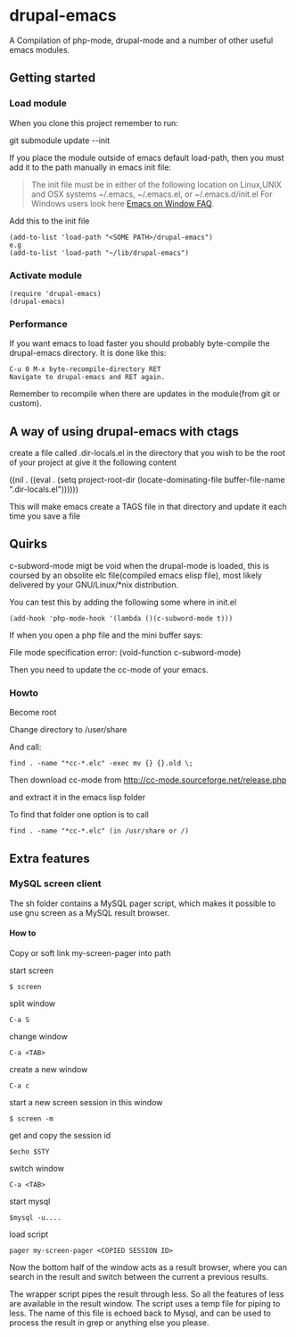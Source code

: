 # drupal-emacs #


A Compilation of php-mode, drupal-mode and a number of other useful emacs modules. 

## Getting started ##

### Load module ###

When you clone this project remember to run:

git submodule update --init

If you place the module outside of emacs default load-path, then you must add it to the path manually in emacs init file:

> The init file must be in either of the following location on Linux,UNIX and OSX systems
> ~/.emacs, ~/.emacs.el, or ~/.emacs.d/init.el
> For Windows users look here [Emacs on Window FAQ](http://www.gnu.org/software/emacs/windows/).
    

Add this to the init file

    (add-to-list 'load-path "<SOME PATH>/drupal-emacs")
    e.g
    (add-to-list 'load-path "~/lib/drupal-emacs")

### Activate module ###

    (require 'drupal-emacs)
    (drupal-emacs)
### Performance ###

If you want emacs to load faster you should probably byte-compile the drupal-emacs directory. It is done like this:

    C-u 0 M-x byte-recompile-directory RET
    Navigate to drupal-emacs and RET again.

Remember to recompile when there are updates in the module(from git or custom).

## A way of using drupal-emacs with ctags ##

create a file called .dir-locals.el in the directory that you wish to be the root of your project at give it the following content

((nil . ((eval . (setq project-root-dir (locate-dominating-file buffer-file-name ".dir-locals.el"))))))

This will make emacs create a TAGS file in that directory and update it each time you save a file

## Quirks ##

c-subword-mode migt be void when the drupal-mode is loaded, this is coursed by an obsolite elc file(compiled emacs elisp file), most likely delivered by your GNU/Linux/*nix distribution.

You can test this by adding the following some where in init.el
 
    (add-hook 'php-mode-hook '(lambda ()(c-subword-mode t)))

If when you open a php file and the mini buffer says:

File mode specification error: (void-function c-subword-mode)

Then you need to update the cc-mode of your emacs.

### Howto ###

Become root

Change directory to /user/share

And call:

    find . -name "*cc-*.elc" -exec mv {} {}.old \;

Then download cc-mode from http://cc-mode.sourceforge.net/release.php

and extract it in the emacs lisp folder

To find that folder one option is to call

    find . -name "*cc-*.elc" (in /usr/share or /)


## Extra features ##


### MySQL screen client ###

The sh folder contains a MySQL pager script, which makes it possible to use gnu screen as a MySQL result browser.

#### How to ####

Copy or soft link my-screen-pager into path

start screen

    $ screen

split window

    C-a S

change window

    C-a <TAB>

create a new window

    C-a c

start a new screen session in this window

    $ screen -m

get and copy the session id

    $echo $STY

switch window

    C-a <TAB>

start mysql

    $mysql -u....

load script

    pager my-screen-pager <COPIED SESSION ID>

Now the bottom half of the window acts as a result browser, where you can search in the result and switch between the current a previous results.

The wrapper script pipes the result through less. So all the features of less are available in the result window.
The script uses a temp file for piping to less. The name of this file is echoed back to Mysql, and can be used to process the result in grep or anything else you please.

